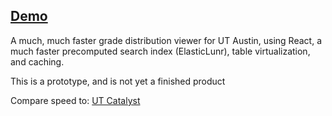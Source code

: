 ## [Demo](https://aiddun.github.io/enzyme)

A much, much faster grade distribution viewer for UT Austin, using React, a much faster precomputed search index (ElasticLunr), table virtualization, and caching.

This is a prototype, and is not yet a finished product

Compare speed to: [UT Catalyst](http://utcatalyst.org/grade-distributions)
